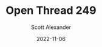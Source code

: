 ---
layout: podcast
title: "Open Thread 249"
author: Scott Alexander
description: https://astralcodexten.substack.com/p/open-thread-249
date: 2022-11-06
length: 1201155
duration: 300
guid: open-thread-249
---